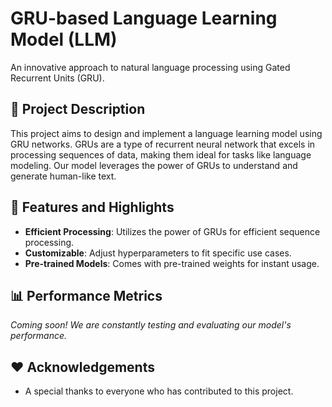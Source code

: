 # GRU-based Language Learning Model (LLM)

An innovative approach to natural language processing using Gated Recurrent Units (GRU).

## :book: Project Description

This project aims to design and implement a language learning model using GRU networks. GRUs are a type of recurrent neural network that excels in processing sequences of data, making them ideal for tasks like language modeling. Our model leverages the power of GRUs to understand and generate human-like text.

## :rocket: Features and Highlights

- **Efficient Processing**: Utilizes the power of GRUs for efficient sequence processing.
- **Customizable**: Adjust hyperparameters to fit specific use cases.
- **Pre-trained Models**: Comes with pre-trained weights for instant usage.

## :bar_chart: Performance Metrics

*Coming soon! We are constantly testing and evaluating our model's performance.*

## :heart: Acknowledgements

* A special thanks to everyone who has contributed to this project.

